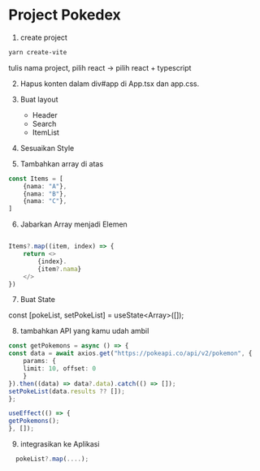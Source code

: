 # Project Pokedex

1. create project

```bash
yarn create-vite
```

tulis nama project, pilih react -> pilih react + typescript

2. Hapus konten dalam div#app di App.tsx dan app.css.

3. Buat layout

    - Header
    - Search
    - ItemList

4. Sesuaikan Style

5. Tambahkan array di atas

```ts
const Items = [
    {nama: "A"},
    {nama: "B"},
    {nama: "C"},
]
```
6. Jabarkan Array menjadi Elemen

```ts

Items?.map((item, index) => {
    return <>
        {index}.
        {item?.nama}
    </>
})

```
7. Buat State

  const [pokeList, setPokeList] = useState<Array<any>>([]);

8. tambahkan API yang kamu udah ambil

```ts
const getPokemons = async () => {
const data = await axios.get("https://pokeapi.co/api/v2/pokemon", {
    params: {
    limit: 10, offset: 0
    }
}).then((data) => data?.data).catch(() => []);
setPokeList(data.results ?? []);
};

useEffect(() => {
getPokemons();
}, []);

```

9. integrasikan ke Aplikasi

```ts
  pokeList?.map(....);
```